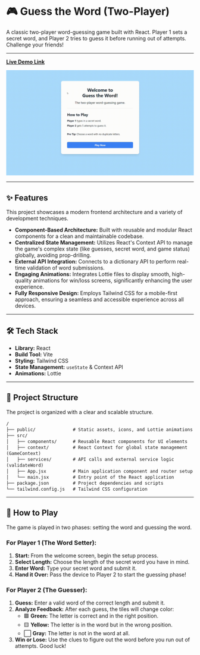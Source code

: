 # 🎮 Guess the Word (Two-Player)

A classic two-player word-guessing game built with React. Player 1 sets a secret word, and Player 2 tries to guess it before running out of attempts. Challenge your friends!

***

[**Live Demo Link**](https://guess-the-word-react.vercel.app/)

![Project Demo GIF](https://github.com/257divyanshu/guess-the-word/blob/main/demo.gif?raw=true)

***

## ✨ Features

This project showcases a modern frontend architecture and a variety of development techniques.

* **Component-Based Architecture:** Built with reusable and modular React components for a clean and maintainable codebase.
* **Centralized State Management:** Utilizes React's Context API to manage the game's complex state (like guesses, secret word, and game status) globally, avoiding prop-drilling.
* **External API Integration:** Connects to a dictionary API to perform real-time validation of word submissions.
* **Engaging Animations:** Integrates Lottie files to display smooth, high-quality animations for win/loss screens, significantly enhancing the user experience.
* **Fully Responsive Design:** Employs Tailwind CSS for a mobile-first approach, ensuring a seamless and accessible experience across all devices.

***

## 🛠️ Tech Stack

* **Library:** React
* **Build Tool:** Vite
* **Styling:** Tailwind CSS
* **State Management:** `useState` & Context API
* **Animations:** Lottie

***

## 📂 Project Structure

The project is organized with a clear and scalable structure.

```
/
├── public/              # Static assets, icons, and Lottie animations
├── src/
│   ├── components/      # Reusable React components for UI elements
│   ├── context/         # React Context for global state management (GameContext)
│   ├── services/        # API calls and external service logic (validateWord)
│   ├── App.jsx          # Main application component and router setup
│   └── main.jsx         # Entry point of the React application
├── package.json         # Project dependencies and scripts
└── tailwind.config.js   # Tailwind CSS configuration
```

***

## 📖 How to Play

The game is played in two phases: setting the word and guessing the word.

### **For Player 1 (The Word Setter):**

1.  **Start:** From the welcome screen, begin the setup process.
2.  **Select Length:** Choose the length of the secret word you have in mind.
3.  **Enter Word:** Type your secret word and submit it.
4.  **Hand it Over:** Pass the device to Player 2 to start the guessing phase!

### **For Player 2 (The Guesser):**

1.  **Guess:** Enter a valid word of the correct length and submit it.
2.  **Analyze Feedback:** After each guess, the tiles will change color:
    * 🟩 **Green:** The letter is correct and in the right position.
    * 🟨 **Yellow:** The letter is in the word but in the wrong position.
    * ⬜ **Gray:** The letter is not in the word at all.
3.  **Win or Lose:** Use the clues to figure out the word before you run out of attempts. Good luck!